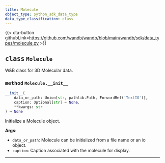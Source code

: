 ```yaml
---
title: Molecule
object_type: python_sdk_data_type
data_type_classification: class
---
```


{{< cta-button githubLink=https://github.com/wandb/wandb/blob/main/wandb/sdk/data_types/molecule.py >}}




## <kbd>class</kbd> `Molecule`
W&B class for 3D Molecular data. 

### <kbd>method</kbd> `Molecule.__init__`

```python
__init__(
    data_or_path: Union[str, pathlib.Path, ForwardRef('TextIO')],
    caption: Optional[str] = None,
    **kwargs: str
) → None
```

Initialize a Molecule object. 



**Args:**
 
 - `data_or_path`:  Molecule can be initialized from a file name or an io object. 
 - `caption`:  Caption associated with the molecule for display. 




---




